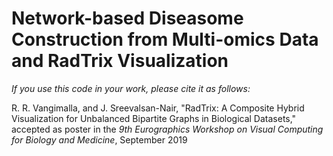 # Network-based Diseasome Construction from Multi-omics Data and RadTrix Visualization

_If you use this code in your work, please cite it as follows:_

R. R. Vangimalla, and J. Sreevalsan-Nair, "RadTrix: A Composite Hybrid Visualization for Unbalanced Bipartite Graphs in Biological Datasets," accepted as poster in the _9th Eurographics Workshop on Visual Computing for Biology and Medicine_, September 2019
